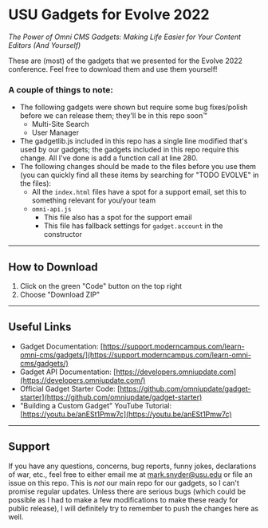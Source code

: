 # USU Gadgets for Evolve 2022
_The Power of Omni CMS Gadgets: Making Life Easier for Your Content Editors (And Yourself)_

These are (most) of the gadgets that we presented for the Evolve 2022 conference. Feel free to download them and use them yourself!

### A couple of things to note:

- The following gadgets were shown but require some bug fixes/polish before we can release them; they'll be in this repo soon™
    - Multi-Site Search
    - User Manager
- The gadgetlib.js included in this repo has a single line modified that's used by our gadgets; the gadgets included in this repo require this change. All I've done is add a function call at line 280.
- The following changes should be made to the files before you use them (you can quickly find all these items by searching for "TODO EVOLVE" in the files):
    - All the `index.html` files have a spot for a support email, set this to something relevant for you/your team
    - `omni-api.js`
        - This file also has a spot for the support email
        - This file has fallback settings for `gadget.account` in the constructor

---

## How to Download

1. Click on the green "Code" button on the top right
2. Choose "Download ZIP"

---

## Useful Links

- Gadget Documentation: [https://support.moderncampus.com/learn-omni-cms/gadgets/](https://support.moderncampus.com/learn-omni-cms/gadgets/)
- Gadget API Documentation: [https://developers.omniupdate.com](https://developers.omniupdate.com/)
- Official Gadget Starter Code: [https://github.com/omniupdate/gadget-starter](https://github.com/omniupdate/gadget-starter)
- "Building a Custom Gadget" YouTube Tutorial: [https://youtu.be/anESt1Pmw7c](https://youtu.be/anESt1Pmw7c)

---

## Support

If you have any questions, concerns, bug reports, funny jokes, declarations of war, etc., feel free to either email me at [mark.snyder@usu.edu](mailto:mark.snyder@usu.edu) or file an issue on this repo. This is _not_ our main repo for our gadgets, so I can't promise regular updates. Unless there are serious bugs (which could be possible as I had to make a few modifications to make these ready for public release), I will definitely try to remember to push the changes here as well.